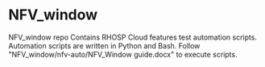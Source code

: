 # NFV_window
NFV_window repo Contains RHOSP Cloud features test automation scripts. Automation scripts are written in Python and Bash. Follow "NFV_window/nfv-auto/NFV_Window guide.docx" to execute scripts.  
